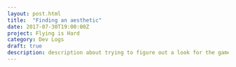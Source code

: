 ```yaml
---
layout: post.html
title:  "Finding an aesthetic"
date: 2017-07-30T19:00:00Z
project: Flying is Hard
category: Dev Logs
draft: true
description: description about trying to figure out a look for the game
---
```


